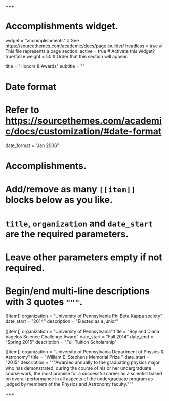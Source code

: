 +++
# Accomplishments widget.
widget = "accomplishments"  # See https://sourcethemes.com/academic/docs/page-builder/
headless = true  # This file represents a page section.
active = true  # Activate this widget? true/false
weight = 50  # Order that this section will appear.

title = "Honors & Awards"
subtitle = ""

# Date format
#   Refer to https://sourcethemes.com/academic/docs/customization/#date-format
date_format = "Jan 2006"

# Accomplishments.
#   Add/remove as many `[[item]]` blocks below as you like.
#   `title`, `organization` and `date_start` are the required parameters.
#   Leave other parameters empty if not required.
#   Begin/end multi-line descriptions with 3 quotes `"""`.

[[item]]
  organization = "University of Pennsylvania Phi Beta Kappa society"
  date_start = "2014"
  description = "Elected as a junior"

[[item]]
  organization = "University of Pennsylvania"
  title = "Roy and Diana Vagelos Science Challenge Award"
  date_start = "Fall 2014"
  date_end = "Spring 2015"
  description = "Full Tuition Scholarship"

[[item]]
  organization = "University of Pennsylvania Department of Physics & Astronomy"
  title = "William E. Stephens Memorial Prize "
  date_start = "2015"
  description = """Awarded annually to the graduating physics major who has demonstrated, during the course of his or her undergraduate course work, the most promise for a successful career as a scientist based on overall performance in all aspects of the undergraduate program as judged by members of the Physics and Astronomy faculty."""

+++

